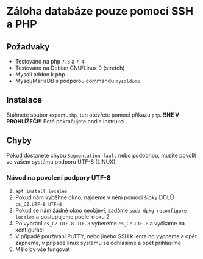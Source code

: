 Záloha databáze pouze pomocí SSH a PHP
==============

Požadvaky
------
- Testováno na php `7.3` a `7.4`
- Testováno na Debian GNU/Linux 9 (stretch)
- Mysqli addon k php
- Mysql/MariaDB s podporou commandu `mysqldump`

Instalace
------
Stáhnete soubor `export.php`, ten otevřete pomocí příkazu `php`. __!!NE V PROHLÍŽEČI!!__
Poté pokračujete podle instrukcí.

Chyby
-------
Pokud dostanete chybu `Segmentation fault` nebo podobnou, musíte povolit ve vašem systému podporu UTF-8 (LINUX).
### Návod na povolení podpory UTF-8
1. `apt install locales`
2. Pokud nám vyběhne okno, najdeme v něm pomocí šipky DOLŮ `cs_CZ.UTF-8 UTF-8`
3. Pokud se nám žádné okno neobjeví, zadáme `sudo dpkg-reconfigure locales` a postupujeme podle kroku 2
4. Po vybrání `cs_CZ.UTF-8 UTF-8` vybereme `cs_CZ.UTF-8` a vyčkáme na konfiguraci
5. V připadě používání PuTTY, nebo jiného SSH klienta ho vypneme a opět zapneme, v případě linux systému se odhlásíme a opět přihlásíme
6. Mělo by vše fungovat
